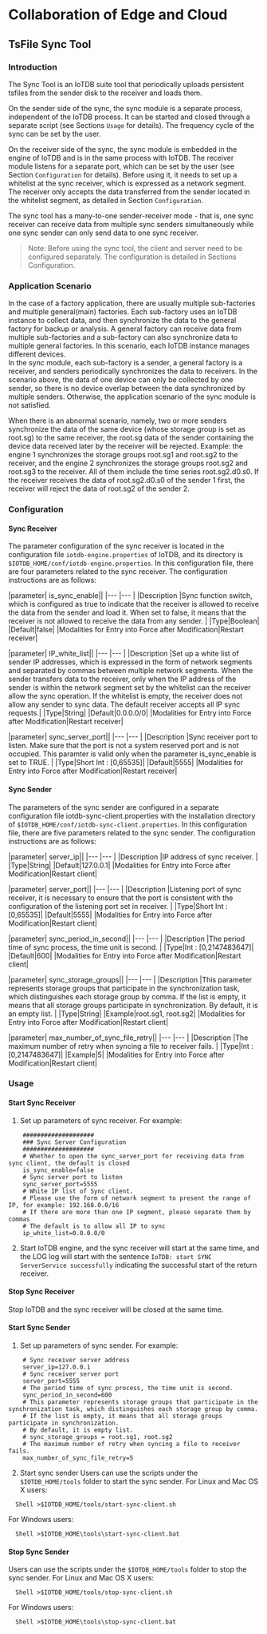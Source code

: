 <!--

    Licensed to the Apache Software Foundation (ASF) under one
    or more contributor license agreements.  See the NOTICE file
    distributed with this work for additional information
    regarding copyright ownership.  The ASF licenses this file
    to you under the Apache License, Version 2.0 (the
    "License"); you may not use this file except in compliance
    with the License.  You may obtain a copy of the License at
    
        http://www.apache.org/licenses/LICENSE-2.0
    
    Unless required by applicable law or agreed to in writing,
    software distributed under the License is distributed on an
    "AS IS" BASIS, WITHOUT WARRANTIES OR CONDITIONS OF ANY
    KIND, either express or implied.  See the License for the
    specific language governing permissions and limitations
    under the License.

-->

# Collaboration of Edge and Cloud

## TsFile Sync Tool

### Introduction
The Sync Tool is an IoTDB suite tool that periodically uploads persistent tsfiles from the sender disk to the receiver and loads them.

On the sender side of the sync, the sync module is a separate process, independent of the IoTDB process. It can be started and closed through a separate script (see Sections `Usage` for details). The frequency cycle of the sync can be set by the user. 

On the receiver side of the sync, the sync module is embedded in the engine of IoTDB and is in the same process with IoTDB. The receiver module listens for a separate port, which can be set by the user (see Section `Configuration` for details). Before using it, it needs to set up a whitelist at the sync receiver, which is expressed as a network segment. The receiver only accepts the data transferred from the sender located in the whitelist segment, as detailed in Section `Configuration`. 

The sync tool has a many-to-one sender-receiver mode - that is, one sync receiver can receive data from multiple sync senders simultaneously while one sync sender can only send data to one sync receiver.

> Note: Before using the sync tool, the client and server need to be configured separately. The configuration is detailed in Sections Configuration.

### Application Scenario
In the case of a factory application, there are usually multiple sub-factories and multiple general(main) factories. Each sub-factory uses an IoTDB instance to collect data, and then synchronize the data to the general factory for backup or analysis. A general factory can receive data from multiple sub-factories and a sub-factory can also synchronize data to multiple general factories. In this scenario, each IoTDB instance manages different devices. 
​      
In the sync module, each sub-factory is a sender, a general factory is a receiver, and senders periodically synchronizes the data to receivers. In the scenario above, the data of one device can only be collected by one sender, so there is no device overlap between the data synchronized by multiple senders. Otherwise, the application scenario of the sync module is not satisfied.

When there is an abnormal scenario, namely, two or more senders synchronize the data of the same device (whose storage group is set as root.sg) to the same receiver, the root.sg data of the sender containing the device data received later by the receiver will be rejected. Example: the engine 1 synchronizes the storage groups root.sg1 and root.sg2 to the receiver, and the engine 2 synchronizes the storage groups root.sg2 and root.sg3 to the receiver. All of them include the time series root.sg2.d0.s0. 
If the receiver receives the data of root.sg2.d0.s0 of the sender 1 first, the receiver will reject the data of root.sg2 of the sender 2.

### Configuration
#### Sync Receiver
The parameter configuration of the sync receiver is located in the configuration file `iotdb-engine.properties` of IoTDB, and its directory is `$IOTDB_HOME/conf/iotdb-engine.properties`. In this configuration file, there are four parameters related to the sync receiver. The configuration instructions are as follows:

|parameter| is_sync_enable||
|--- |--- |
|Description |Sync function switch, which is configured as true to indicate that the receiver is allowed to receive the data from the sender and load it. When set to false, it means that the receiver is not allowed to receive the data from any sender. |
|Type|Boolean|
|Default|false|
|Modalities for Entry into Force after Modification|Restart receiver|


|parameter| IP_white_list||
|--- |--- |
|Description |Set up a white list of sender IP addresses, which is expressed in the form of network segments and separated by commas between multiple network segments. When the sender transfers data to the receiver, only when the IP address of the sender is within the network segment set by the whitelist can the receiver allow the sync operation. If the whitelist is empty, the receiver does not allow any sender to sync data. The default receiver accepts all IP sync requests.|
|Type|String|
|Default|0.0.0.0/0|
|Modalities for Entry into Force after Modification|Restart receiver|


|parameter| sync_server_port||
|--- |--- |
|Description |Sync receiver port to listen. Make sure that the port is not a system reserved port and is not occupied. This paramter is valid only when the parameter is_sync_enable is set to TRUE. |
|Type|Short Int : [0,65535]|
|Default|5555|
|Modalities for Entry into Force after Modification|Restart receiver|

#### Sync Sender
The parameters of the sync sender are configured in a separate configuration file iotdb-sync-client.properties with the installation directory of ```$IOTDB_HOME/conf/iotdb-sync-client.properties```. In this configuration file, there are five parameters related to the sync sender. The configuration instructions are as follows:

|parameter| server_ip||
|--- |--- |
|Description |IP address of sync receiver. |
|Type|String|
|Default|127.0.0.1|
|Modalities for Entry into Force after Modification|Restart client|


|parameter| server_port||
|--- |--- |
|Description |Listening port of sync receiver, it is necessary to ensure that the port is consistent with the configuration of the listening port set in receiver. |
|Type|Short Int : [0,65535]|
|Default|5555|
|Modalities for Entry into Force after Modification|Restart client|


|parameter| sync_period_in_second||
|--- |--- |
|Description |The period time of sync process, the time unit is second. |
|Type|Int : [0,2147483647]|
|Default|600|
|Modalities for Entry into Force after Modification|Restart client|


|parameter| sync_storage_groups||
|--- |--- |
|Description |This parameter represents storage groups that participate in the synchronization task, which distinguishes each storage group by comma. If the list is empty, it means that all storage groups participate in synchronization. By default, it is an empty list. |
|Type|String|
|Example|root.sg1, root.sg2|
|Modalities for Entry into Force after Modification|Restart client|


|parameter| max_number_of_sync_file_retry||
|--- |--- |
|Description |The maximum number of retry when syncing a file to receiver fails. |
|Type|Int : [0,2147483647]|
|Example|5|
|Modalities for Entry into Force after Modification|Restart client|


### Usage
#### Start Sync Receiver
1. Set up parameters of sync receiver. For example:

```
	####################
	### Sync Server Configuration
	####################
	# Whether to open the sync_server_port for receiving data from sync client, the default is closed
	is_sync_enable=false
	# Sync server port to listen
	sync_server_port=5555
	# White IP list of Sync client.
	# Please use the form of network segment to present the range of IP, for example: 192.168.0.0/16
	# If there are more than one IP segment, please separate them by commas
	# The default is to allow all IP to sync
	ip_white_list=0.0.0.0/0
```

2. Start IoTDB engine, and the sync receiver will start at the same time, and the LOG log will start with the sentence `IoTDB: start SYNC ServerService successfully` indicating the successful start of the return receiver.


#### Stop Sync Receiver
Stop IoTDB and the sync receiver will be closed at the same time.

#### Start Sync Sender
1. Set up parameters of sync sender. For example:

```
	# Sync receiver server address
	server_ip=127.0.0.1
	# Sync receiver server port
	server_port=5555
	# The period time of sync process, the time unit is second.
	sync_period_in_second=600
	# This parameter represents storage groups that participate in the synchronization task, which distinguishes each storage group by comma.
	# If the list is empty, it means that all storage groups participate in synchronization.
	# By default, it is empty list.
	# sync_storage_groups = root.sg1, root.sg2
	# The maximum number of retry when syncing a file to receiver fails.
	max_number_of_sync_file_retry=5
```

2. Start sync sender
Users can use the scripts under the ```$IOTDB_HOME/tools``` folder to start the sync sender.
For Linux and Mac OS X users:
```
  Shell >$IOTDB_HOME/tools/start-sync-client.sh
```
For Windows users:
```
  Shell >$IOTDB_HOME\tools\start-sync-client.bat
```


#### Stop Sync Sender
Users can use the scripts under the ```$IOTDB_HOME/tools``` folder to stop the sync sender.
For Linux and Mac OS X users:
```
  Shell >$IOTDB_HOME/tools/stop-sync-client.sh
```
For Windows users:
```
  Shell >$IOTDB_HOME\tools\stop-sync-client.bat
```

